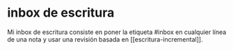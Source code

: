 # inbox de escritura
Mi inbox de escritura consiste en poner la etiqueta \#inbox en cualquier línea de una nota y usar una revisión basada en [[escritura-incremental]].
